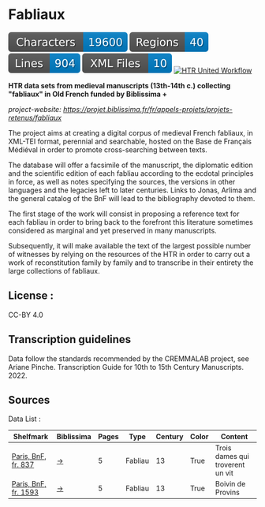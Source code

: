 Fabliaux
=====================
![characters badge](badges/characters.svg) ![regions badge](badges/regions.svg) ![lines badge](badges/lines.svg) ![files badge](badges/files.svg) 
[![HTR United Workflow](https://github.com/CIHAM-HTR/Fabliaux/actions/workflows/htr-united-workflows.yml/badge.svg)](https://github.com/CIHAM-HTR/Fabliaux/actions/workflows/htr-united-workflows.yml) 


**HTR data sets from medieval manuscripts (13th-14th c.) collecting "fabliaux" in Old French funded by Biblissima +**


*project-website: https://projet.biblissima.fr/fr/appels-projets/projets-retenus/fabliaux*

The project aims at creating a digital corpus of medieval French fabliaux, in XML-TEI format, perennial and searchable, hosted on the Base de Français Médiéval in order to promote cross-searching between texts.

The database will offer a facsimile of the manuscript, the diplomatic edition and the scientific edition of each fabliau according to the ecdotal principles in force, as well as notes specifying the sources, the versions in other languages and the legacies left to later centuries. Links to Jonas, Arlima and the general catalog of the BnF will lead to the bibliography devoted to them.

The first stage of the work will consist in proposing a reference text for each fabliau in order to bring back to the forefront this literature sometimes considered as marginal and yet preserved in many manuscripts.

Subsequently, it will make available the text of the largest possible number of witnesses by relying on the resources of the HTR in order to carry out a work of reconstitution family by family and to transcribe in their entirety the large collections of fabliaux.


## License : 

CC-BY 4.0

## Transcription guidelines

Data follow the standards recommended by the CREMMALAB project, see Ariane Pinche. Transcription Guide for 10th to 15th Century Manuscripts. 2022. <hal-03697382>

## Sources

Data List :

 Shelfmark            | Biblissima | Pages | Type    | Century | Color | Content |  
----------------------|--------|------------|-------|---------|---------|-------|
 [Paris, BnF, fr. 837](https://gallica.bnf.fr/ark:/12148/btv1b55013464t)  | [→](https://portail.biblissima.fr/fr/ark:/43093/mdata71aeaf65cb8c3def7951d539f0f53d4e5fadd42d) | 5     | Fabliau | 13      | True  |  Trois dames qui troverent un vit     |  
 [Paris, BnF, fr. 1593](https://gallica.bnf.fr/ark:/12148/btv1b6000803p) | [→](https://portail.biblissima.fr/fr/ark:/43093/mdataf10227c6c8157e80d66311ceb746187f1ab3ebc3)   | 5     | Fabliau | 13      | True  |   Boivin de Provins    | 
